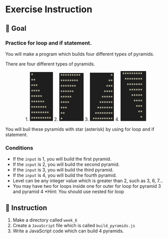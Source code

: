 # Exercise Instruction

## 🔔 Goal

### Practice for loop and if statement.
You will make a program which builds four different types of pyramids. <br />

There are four different types of pyramids.
<p align='center'>1. <img src='https://github.com/OfficerChul/webDev101/blob/main/Week_6/images/pyramid1.jpg?raw=true' /> 2. <img src='https://github.com/OfficerChul/webDev101/blob/main/Week_6/images/pyramid2.jpg?raw=true' /> 3. <img src='https://github.com/OfficerChul/webDev101/blob/main/Week_6/images/pyramid3.jpg?raw=true' /> 4. <img src='https://github.com/OfficerChul/webDev101/blob/main/Week_6/images/pyramid4.jpg?raw=true' /> </p>

 You will buil these pyramids with star (asterisk) by using for loop and if statement. <br />
 ### Conditions
 - If the `input` is 1, you will build the first pyramid.
 - If the `input` is 2, you will build the second pyramid.
 - If the `input` is 3, you will build the third pyramid.
 - If the `input` is 4, you will build the fourth pyramid.
 - Level can be any integer value which is greater than 2, such as 3, 6, 7...
 - You may have two for loops inside one for outer for loop for pyramid 3 and pyramid 4
*Hint: You should use nested for loop

## 📑 Instruction

1. Make a directory called `week_6`
2. Create a `JavaScript` file which is called `build_pyramids.js`
2. Write a JavaScript code which can build 4 pyramids.

